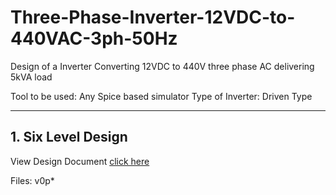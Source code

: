 # Three-Phase-Inverter-12VDC-to-440VAC-3ph-50Hz
Design of a Inverter Converting 12VDC to 440V three phase AC delivering 5kVA load

Tool to be used: Any Spice based simulator
Type of Inverter: Driven Type

------------------
## 1. Six Level Design

View Design Document [click here](Six_Step_Design.md)

Files: v0p*
